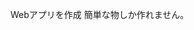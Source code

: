Webアプリを作成
簡単な物しか作れません。


<!---
harada5000/harada5000 is a ✨ special ✨ repository because its `README.md` (this file) appears on your GitHub profile.
You can click the Preview link to take a look at your changes.
--->
